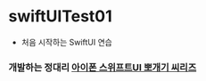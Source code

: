 # swiftUITest01
- 처음 시작하는 SwiftUI 연습

### 개발하는 정대리 [아이폰 스위프트UI 뽀개기 씨리즈](https://www.youtube.com/watch?v=LiWtjXLlhYw&list=PLgOlaPUIbynqyJHiTEv7CFaXd8g5jtogT)

